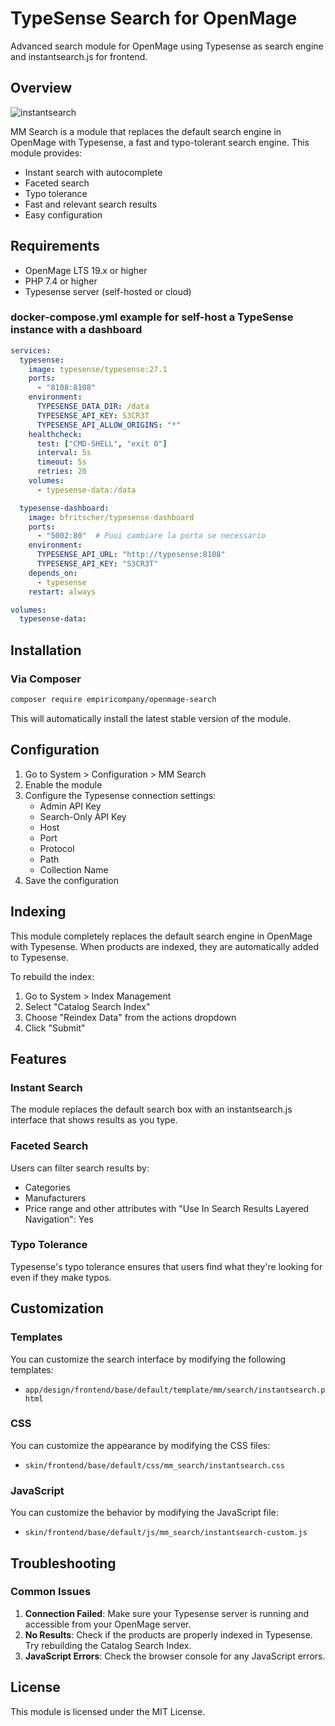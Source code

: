 # TypeSense Search for OpenMage

Advanced search module for OpenMage using Typesense as search engine and instantsearch.js for frontend.

## Overview

![instantsearch](https://github.com/user-attachments/assets/919c8179-c37c-49b1-bcfb-ed2979fdf93c)

MM Search is a module that replaces the default search engine in OpenMage with Typesense, a fast and typo-tolerant search engine. This module provides:

- Instant search with autocomplete
- Faceted search
- Typo tolerance
- Fast and relevant search results
- Easy configuration

## Requirements

- OpenMage LTS 19.x or higher
- PHP 7.4 or higher
- Typesense server (self-hosted or cloud)

### docker-compose.yml example for self-host a TypeSense instance with a dashboard
```yml
services:
  typesense:
    image: typesense/typesense:27.1
    ports:
      - "8108:8108"
    environment:
      TYPESENSE_DATA_DIR: /data
      TYPESENSE_API_KEY: S3CR3T
      TYPESENSE_API_ALLOW_ORIGINS: "*"
    healthcheck:
      test: ["CMD-SHELL", "exit 0"]
      interval: 5s
      timeout: 5s
      retries: 20
    volumes:
      - typesense-data:/data

  typesense-dashboard:
    image: bfritscher/typesense-dashboard
    ports:
      - "5002:80"  # Puoi cambiare la porta se necessario
    environment:
      TYPESENSE_API_URL: "http://typesense:8108"  
      TYPESENSE_API_KEY: "S3CR3T"
    depends_on:
      - typesense
    restart: always

volumes:
  typesense-data:
```

## Installation

### Via Composer
```bash
composer require empiricompany/openmage-search
```

This will automatically install the latest stable version of the module.

## Configuration

1. Go to System > Configuration > MM Search
2. Enable the module
3. Configure the Typesense connection settings:
   - Admin API Key
   - Search-Only API Key
   - Host
   - Port
   - Protocol
   - Path
   - Collection Name
4. Save the configuration

## Indexing

This module completely replaces the default search engine in OpenMage with Typesense. When products are indexed, they are automatically added to Typesense.

To rebuild the index:

1. Go to System > Index Management
2. Select "Catalog Search Index"
3. Choose "Reindex Data" from the actions dropdown
4. Click "Submit"

## Features

### Instant Search

The module replaces the default search box with an instantsearch.js interface that shows results as you type.

### Faceted Search

Users can filter search results by:
- Categories
- Manufacturers
- Price range
and other attributes with "Use In Search Results Layered Navigation": Yes

### Typo Tolerance

Typesense's typo tolerance ensures that users find what they're looking for even if they make typos.

## Customization

### Templates

You can customize the search interface by modifying the following templates:

- `app/design/frontend/base/default/template/mm/search/instantsearch.phtml`

### CSS

You can customize the appearance by modifying the CSS files:

- `skin/frontend/base/default/css/mm_search/instantsearch.css`

### JavaScript

You can customize the behavior by modifying the JavaScript file:

- `skin/frontend/base/default/js/mm_search/instantsearch-custom.js`

## Troubleshooting

### Common Issues

1. **Connection Failed**: Make sure your Typesense server is running and accessible from your OpenMage server.
2. **No Results**: Check if the products are properly indexed in Typesense. Try rebuilding the Catalog Search Index.
3. **JavaScript Errors**: Check the browser console for any JavaScript errors.

## License

This module is licensed under the MIT License.
